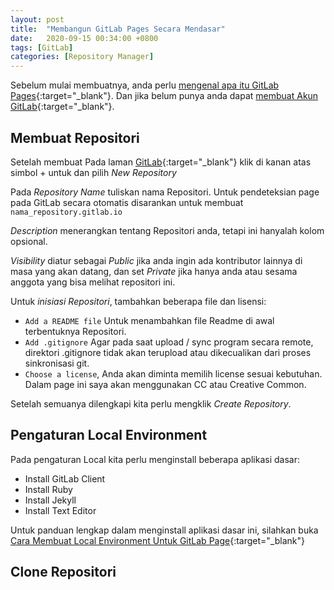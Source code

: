 ```yaml
---
layout: post
title:  "Membangun GitLab Pages Secara Mendasar"
date:   2020-09-15 00:34:00 +0800
tags: [GitLab]
categories: [Repository Manager]
---
```


Sebelum mulai membuatnya, anda perlu [mengenal apa itu GitLab Pages](#){:target="_blank"}. Dan jika belum punya anda dapat [membuat Akun GitLab](https://gitlab.com/users/sign_up){:target="_blank"}.

## Membuat Repositori

Setelah membuat Pada laman [GitLab](https://gitlab.com){:target="_blank"} klik di kanan atas simbol + untuk dan pilih *New Repository*

Pada *Repository Name* tuliskan nama Repositori. Untuk pendeteksian page pada GitLab secara otomatis disarankan untuk membuat `nama_repository.gitlab.io`

*Description* menerangkan tentang Repositori anda, tetapi ini hanyalah kolom opsional.

*Visibility* diatur sebagai *Public* jika anda ingin ada kontributor lainnya di masa yang akan datang, dan set *Private* jika hanya anda atau sesama anggota yang bisa melihat repositori ini.

Untuk *inisiasi Repositori*, tambahkan beberapa file dan lisensi:
- `Add a README file` Untuk menambahkan file Readme di awal terbentuknya Repositori.
- `Add .gitignore` Agar pada saat upload / sync program secara remote, direktori .gitignore tidak akan terupload atau dikecualikan dari proses sinkronisasi git.
- `Choose a license`, Anda akan diminta memilih license sesuai kebutuhan. Dalam page ini saya akan menggunakan CC atau Creative Common.

Setelah semuanya dilengkapi kita perlu mengklik *Create Repository*.

## Pengaturan Local Environment

Pada pengaturan Local kita perlu menginstall beberapa aplikasi dasar:
- Install GitLab Client
- Install Ruby
- Install Jekyll
- Install Text Editor

Untuk panduan lengkap dalam menginstall aplikasi dasar ini, silahkan buka [Cara Membuat Local Environment Untuk GitLab Page](#){:target="_blank"}

## Clone Repositori